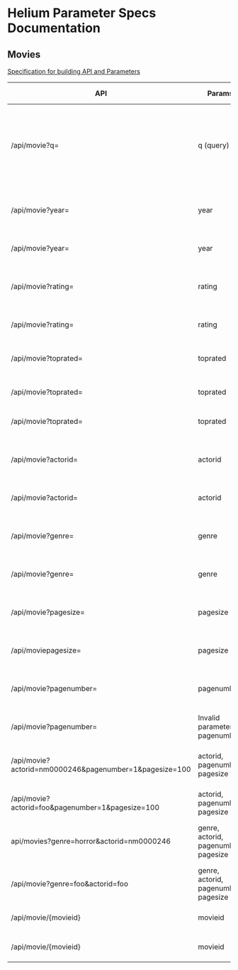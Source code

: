 # Helium Parameter Specs Documentation

## Movies

[Specification for building API and Parameters](https://jsonapi.org/examples/#error-objects)


   API       |   Params  |   Parameters                                                           | Status Code     |  Content-Type      | Response                           |
| ---------  | ----------| ----------------------------------------                               | ------------    |------------------  | ------------
| /api/movie?q= |  q (query)     |   Query parameter is free text              | 200             | application/json   | List of all movies filtered by year as [{}, {}, {}] or empty array if no results are returned as []|
| /api/movie?year= |  year     |   Valid parameters : 1874 - 2020 (Min date - should it be based on oldest movie available in IMDB db?)                     | 200             | application/json   | List of all movies filtered by year [{}, {}, {}]|
| /api/movie?year= |  year     |   Invalid parameters : 0, -1, numeric values outside of range 1874 -2020 , foo   | 400             | text/plain   | Invalid year parameter
| /api/movie?rating= |  rating   |   Valid parameters : 1 - 10 (based on rating scale from IMDB)   | 200             | application/json   | List of all movies filtered by rating [{}, {}, {}]|
| /api/movie?rating= |  rating   |   Invalid parameters : <1 or >10   | 400             | text/plain   | Invalid rating parameter|
| /api/movie?toprated= |  toprated   |  Valid parameters : true    | 200             | application/json   | List of top rated 10 movies [{}, {}, {}]|
| /api/movie?toprated= |  toprated   |  Valid parameters : false   | 200             | application/json   | List of all movies [{}, {}, {}]|
| /api/movie?toprated= |  toprated   |  Invalid parameters : values other than true ,false , foo   | 400             | text/plain   | Invalid toprated parameter
| /api/movie?actorid= |  actorid   |  Valid parameters : actor id from IMDB db   | 200             | application/json   | List of all movies filtered by actorid as [{}, {}, {}]|
| /api/movie?actorid= |  actorid   |  Invalid parameters : foo   | 400             | text/plain   | Invalid actorid parameter
| /api/movie?genre= |  genre   |  Valid parameters : valid genre from genre list of IMDB db   | 200             | application/json   | List of all movies filtered by genre as [{}, {}, {}]|
| /api/movie?genre= |  genre   |  Invalid parameters : foo   | 400             | text/plain   | Invalid genre parameter
| /api/movie?pagesize= |  pagesize   |  Valid parameters : numeric values from 1 - 1000   | 200             | application/json   | List of all movies filtered by pagesize as [{}, {}, {}]|
| /api/moviepagesize= |  pagesize   |  Invalid parameters : numeric values < 1 or > 1000, foo   | 400             | text/plain   | Invalid pagesize parameter
| /api/movie?pagenumber= |  pagenumber   | Valid parameters : numeric values  1 thru total_count/pagesize(hateos?)    | 200             | application/json   | List of all movies filtered by pagenumber as [{}, {}, {}]|
| /api/movie?pagenumber= |  Invalid parameters : pagenumber   | < 1 , foo      | 400             | text/plain   | Invalid pagenumber parameter
| /api/movie?actorid=nm0000246&pagenumber=1&pagesize=100 | actorid, pagenumber, pagesize   | Valid parameters : actor id from IMDB db   | 200             | application/json   | List of all movies filtered by actorid as [{}, {}, {}]|
| /api/movie?actorid=foo&pagenumber=1&pagesize=100 |  actorid, pagenumber, pagesize   | Invalid parameters : actorid      | 400             | text/plain   | Invalid actorid parameter
| api/movies?genre=horror&actorid=nm0000246 |  genre, actorid, pagenumber, pagesize   | Valid parameters : actor id from IMDB db      | 200             | application/json   | List of all movies filtered by actorid as [{}, {}, {}]|
| /api/movie?genre=foo&actorid=foo |  genre, actorid, pagenumber, pagesize  | Invalid parameters : genre (throw the first invalid parameter)      | 400             | text/plain   | Invalid actorid parameter
| /api/movie/{movieid} |  movieid     |   Valid parameters : valid movieid from IMDB db                     | 200             | application/json   | Single movie object
| /api/movie/{movieid} |  movieid     |   Invalid parameters : foo   | 404             | text/plain   | Movie with {id} not found
